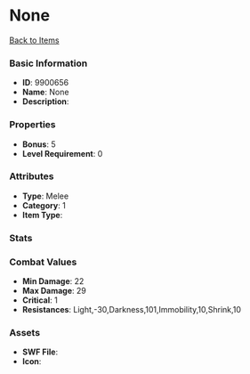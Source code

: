 # None



[Back to Items](../items.md)

### Basic Information

- **ID**: 9900656
- **Name**: None
- **Description**: 

### Properties

- **Bonus**: 5
- **Level Requirement**: 0

### Attributes

- **Type**: Melee
- **Category**: 1
- **Item Type**: 

### Stats


### Combat Values

- **Min Damage**: 22
- **Max Damage**: 29
- **Critical**: 1
- **Resistances**: Light,-30,Darkness,101,Immobility,10,Shrink,10

### Assets

- **SWF File**: 
- **Icon**: 

